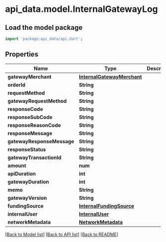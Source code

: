 # api_data.model.InternalGatewayLog

## Load the model package
```dart
import 'package:api_data/api.dart';
```

## Properties
Name | Type | Description | Notes
------------ | ------------- | ------------- | -------------
**gatewayMerchant** | [**InternalGatewayMerchant**](InternalGatewayMerchant.md) |  | [optional] 
**orderId** | **String** |  | [optional] 
**requestMethod** | **String** |  | [optional] 
**gatewayRequestMethod** | **String** |  | [optional] 
**responseCode** | **String** |  | [optional] 
**responseSubCode** | **String** |  | [optional] 
**responseReasonCode** | **String** |  | [optional] 
**responseMessage** | **String** |  | [optional] 
**gatewayResponseMessage** | **String** |  | [optional] 
**responseStatus** | **String** |  | [optional] 
**gatewayTransactionId** | **String** |  | [optional] 
**amount** | **num** |  | [optional] 
**apiDuration** | **int** |  | [optional] 
**gatewayDuration** | **int** |  | [optional] 
**memo** | **String** |  | [optional] 
**gatewayVersion** | **String** |  | [optional] 
**fundingSource** | [**InternalFundingSource**](InternalFundingSource.md) |  | 
**internalUser** | [**InternalUser**](InternalUser.md) |  | [optional] 
**networkMetadata** | [**NetworkMetadata**](NetworkMetadata.md) |  | [optional] 

[[Back to Model list]](../README.md#documentation-for-models) [[Back to API list]](../README.md#documentation-for-api-endpoints) [[Back to README]](../README.md)


